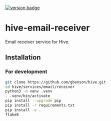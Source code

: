 [![version badge]](https://hub.docker.com/r/gbenson/hive-email-receiver)

[version badge]: https://img.shields.io/docker/v/gbenson/hive-email-receiver?color=limegreen

# hive-email-receiver

Email receiver service for Hive.

## Installation

### For development

```sh
git clone https://github.com/gbenson/hive.git
cd hive/services/email/receiver
python3 -m venv .venv
. .venv/bin/activate
pip install --upgrade pip
pip install -r requirements.txt
pip install -e .
flake8
```
